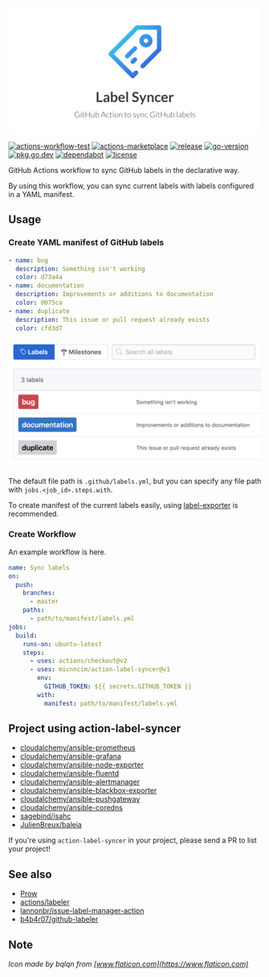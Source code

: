 ![logo](docs/assets/logo.png)

[![actions-workflow-test][actions-workflow-test-badge]][actions-workflow-test]
[![actions-marketplace][actions-marketplace-badge]][actions-marketplace]
[![release][release-badge]][release]
[![go-version][go-version-badge]][go-version]
[![pkg.go.dev][pkg.go.dev-badge]][pkg.go.dev]
[![dependabot][dependabot-badge]][dependabot]
[![license][license-badge]][license]

GitHub Actions workflow to sync GitHub labels in the declarative way.

By using this workflow, you can sync current labels with labels configured in a YAML manifest.

## Usage

### Create YAML manifest of GitHub labels

```yaml
- name: bug
  description: Something isn't working
  color: d73a4a
- name: documentation
  description: Improvements or additions to documentation
  color: 0075ca
- name: duplicate
  description: This issue or pull request already exists
  color: cfd3d7
```

![](docs/assets/screenshot.png)

The default file path is `.github/labels.yml`, but you can specify any file path with `jobs.<job_id>.steps.with`.

To create manifest of the current labels easily, using [label-exporter](https://github.com/micnncim/label-exporter) is recommended.

### Create Workflow

An example workflow is here.

```yaml
name: Sync labels
on:
  push:
    branches:
      - master
    paths:
      - path/to/manifest/labels.yml
jobs:
  build:
    runs-on: ubuntu-latest
    steps:
      - uses: actions/checkout@v2
      - uses: micnncim/action-label-syncer@v1
        env:
          GITHUB_TOKEN: ${{ secrets.GITHUB_TOKEN }}
        with:
          manifest: path/to/manifest/labels.yml
```

## Project using action-label-syncer

- [cloudalchemy/ansible-prometheus](https://github.com/cloudalchemy/ansible-prometheus)
- [cloudalchemy/ansible-grafana](https://github.com/cloudalchemy/ansible-grafana)
- [cloudalchemy/ansible-node-exporter](https://github.com/cloudalchemy/ansible-node-exporter)
- [cloudalchemy/ansible-fluentd](https://github.com/cloudalchemy/ansible-fluentd)
- [cloudalchemy/ansible-alertmanager](https://github.com/cloudalchemy/ansible-alertmanager)
- [cloudalchemy/ansible-blackbox-exporter](https://github.com/cloudalchemy/ansible-blackbox-exporter)
- [cloudalchemy/ansible-pushgateway](https://github.com/cloudalchemy/ansible-pushgateway)
- [cloudalchemy/ansible-coredns](https://github.com/cloudalchemy/ansible-coredns)
- [sagebind/isahc](https://github.com/sagebind/isahc)
- [JulienBreux/baleia](https://github.com/JulienBreux/baleia)

If you're using `action-label-syncer` in your project, please send a PR to list your project!

## See also

- [Prow](https://github.com/kubernetes/test-infra/tree/master/prow)
- [actions/labeler](https://github.com/actions/labeler)
- [lannonbr/issue-label-manager-action](https://github.com/lannonbr/issue-label-manager-action)
- [b4b4r07/github-labeler](https://github.com/b4b4r07/github-labeler)

## Note

*Icon made by bqlqn from [www.flaticon.com](https://www.flaticon.com)*

<!-- badge links -->

[actions-workflow-test]: https://github.com/micnncim/action-label-syncer/actions?query=workflow%3ACI
[actions-marketplace]: https://github.com/marketplace/actions/label-syncer
[release]: https://github.com/micnncim/action-label-syncer/releases
[go-version]: go.mod
[pkg.go.dev]: https://pkg.go.dev/github.com/micnncim/action-label-syncer
[dependabot]: https://github.com/micnncim/action-label-syncer/pulls?q=is:pr%20author:app/dependabot-preview
[license]: LICENSE

[actions-workflow-test-badge]: https://img.shields.io/github/workflow/status/micnncim/action-label-syncer/CI?label=CI&style=for-the-badge&logo=github
[actions-marketplace-badge]: https://img.shields.io/badge/marketplace-label%20syncer-blue?style=for-the-badge&logo=github
[release-badge]: https://img.shields.io/github/v/release/micnncim/action-label-syncer?style=for-the-badge&logo=github
[go-version-badge]: https://img.shields.io/github/go-mod/go-version/micnncim/action-label-syncer?logo=go&style=for-the-badge
[pkg.go.dev-badge]: https://img.shields.io/badge/pkg.go.dev-reference-blue?style=for-the-badge&logo=go
[dependabot-badge]: https://img.shields.io/badge/dependabot-enabled-blue?style=for-the-badge&logo=dependabot
[license-badge]: https://img.shields.io/github/license/micnncim/action-label-syncer?style=for-the-badge
